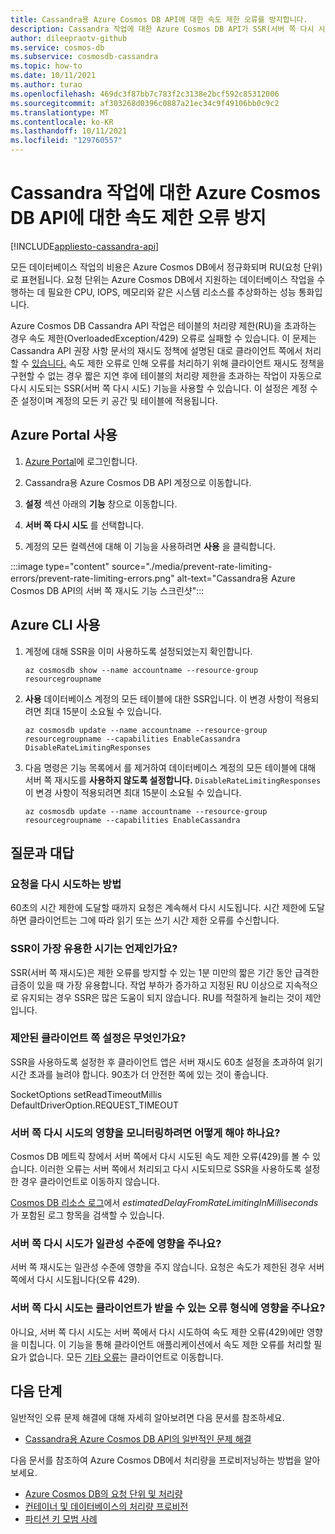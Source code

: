 ```yaml
---
title: Cassandra용 Azure Cosmos DB API에 대한 속도 제한 오류를 방지합니다.
description: Cassandra 작업에 대한 Azure Cosmos DB API가 SSR(서버 쪽 다시 시도) 기능으로 속도 제한 오류에 도달하지 못하도록 방지
author: dileepraotv-github
ms.service: cosmos-db
ms.subservice: cosmosdb-cassandra
ms.topic: how-to
ms.date: 10/11/2021
ms.author: turao
ms.openlocfilehash: 469dc3f87bb7c783f2c3138e2bcf592c85312006
ms.sourcegitcommit: af303268d0396c0887a21ec34c9f49106bb0c9c2
ms.translationtype: MT
ms.contentlocale: ko-KR
ms.lasthandoff: 10/11/2021
ms.locfileid: "129760557"
---
```

# <a name="prevent-rate-limiting-errors-for-azure-cosmos-db-api-for-cassandra-operations"></a>Cassandra 작업에 대한 Azure Cosmos DB API에 대한 속도 제한 오류 방지
[!INCLUDE[appliesto-cassandra-api](../includes/appliesto-cassandra-api.md)]

모든 데이터베이스 작업의 비용은 Azure Cosmos DB에서 정규화되며 RU(요청 단위)로 표현됩니다. 요청 단위는 Azure Cosmos DB에서 지원하는 데이터베이스 작업을 수행하는 데 필요한 CPU, IOPS, 메모리와 같은 시스템 리소스를 추상화하는 성능 통화입니다.

Azure Cosmos DB Cassandra API 작업은 테이블의 처리량 제한(RU)을 초과하는 경우 속도 제한(OverloadedException/429) 오류로 실패할 수 있습니다. 이 문제는 Cassandra API 권장 사항 문서의 재시도 정책에 설명된 대로 클라이언트 쪽에서 처리할 수 [있습니다.](https://devblogs.microsoft.com/cosmosdb/cassandra-api-java/#retry-policy) 속도 제한 오류로 인해 오류를 처리하기 위해 클라이언트 재시도 정책을 구현할 수 없는 경우 짧은 지연 후에 테이블의 처리량 제한을 초과하는 작업이 자동으로 다시 시도되는 SSR(서버 쪽 다시 시도) 기능을 사용할 수 있습니다. 이 설정은 계정 수준 설정이며 계정의 모든 키 공간 및 테이블에 적용됩니다.

## <a name="use-the-azure-portal"></a>Azure Portal 사용

1. [Azure Portal](https://portal.azure.com/)에 로그인합니다.

2. Cassandra용 Azure Cosmos DB API 계정으로 이동합니다.

3. **설정** 섹션 아래의 **기능** 창으로 이동합니다.

4. **서버 쪽 다시 시도** 를 선택합니다.

5. 계정의 모든 컬렉션에 대해 이 기능을 사용하려면 **사용** 을 클릭합니다.

:::image type="content" source="./media/prevent-rate-limiting-errors/prevent-rate-limiting-errors.png" alt-text="Cassandra용 Azure Cosmos DB API의 서버 쪽 재시도 기능 스크린샷":::

## <a name="use-the-azure-cli"></a>Azure CLI 사용

1. 계정에 대해 SSR을 이미 사용하도록 설정되었는지 확인합니다.

   ```azurecli-interactive
   az cosmosdb show --name accountname --resource-group resourcegroupname
   ```

2. **사용** 데이터베이스 계정의 모든 테이블에 대한 SSR입니다. 이 변경 사항이 적용되려면 최대 15분이 소요될 수 있습니다.

   ```azurecli-interactive
   az cosmosdb update --name accountname --resource-group resourcegroupname --capabilities EnableCassandra DisableRateLimitingResponses
   ```

3. 다음 명령은 기능 목록에서 를 제거하여 데이터베이스 계정의 모든 테이블에 대해 서버 쪽 재시도를 **사용하지 않도록 설정합니다.** `DisableRateLimitingResponses` 이 변경 사항이 적용되려면 최대 15분이 소요될 수 있습니다.

   ```azurecli-interactive
   az cosmosdb update --name accountname --resource-group resourcegroupname --capabilities EnableCassandra
   ```

## <a name="frequently-asked-questions"></a>질문과 대답

### <a name="how-are-requests-retried"></a>요청을 다시 시도하는 방법

60초의 시간 제한에 도달할 때까지 요청은 계속해서 다시 시도됩니다. 시간 제한에 도달하면 클라이언트는 그에 따라 읽기 또는 쓰기 시간 제한 오류를 수신합니다.

### <a name="when-is-ssr-most-beneficial"></a>SSR이 가장 유용한 시기는 언제인가요?

SSR(서버 쪽 재시도)은 제한 오류를 방지할 수 있는 1분 미만의 짧은 기간 동안 급격한 급증이 있을 때 가장 유용합니다. 작업 부하가 증가하고 지정된 RU 이상으로 지속적으로 유지되는 경우 SSR은 많은 도움이 되지 않습니다. RU를 적절하게 늘리는 것이 제안입니다.

### <a name="suggested-client-side-settings"></a>제안된 클라이언트 쪽 설정은 무엇인가요?

SSR을 사용하도록 설정한 후 클라이언트 앱은 서버 재시도 60초 설정을 초과하여 읽기 시간 초과를 늘려야 합니다. 90초가 더 안전한 쪽에 있는 것이 좋습니다.

SocketOptions setReadTimeoutMillis DefaultDriverOption.REQUEST_TIMEOUT


### <a name="how-can-i-monitor-the-effects-of-a-server-side-retry"></a>서버 쪽 다시 시도의 영향을 모니터링하려면 어떻게 해야 하나요?

Cosmos DB 메트릭 창에서 서버 쪽에서 다시 시도된 속도 제한 오류(429)를 볼 수 있습니다. 이러한 오류는 서버 쪽에서 처리되고 다시 시도되므로 SSR을 사용하도록 설정한 경우 클라이언트로 이동하지 않습니다.

[Cosmos DB 리소스 로그](../cosmosdb-monitor-resource-logs.md)에서 *estimatedDelayFromRateLimitingInMilliseconds* 가 포함된 로그 항목을 검색할 수 있습니다.

### <a name="will-server-side-retry-affect-my-consistency-level"></a>서버 쪽 다시 시도가 일관성 수준에 영향을 주나요?

서버 쪽 재시도는 일관성 수준에 영향을 주지 않습니다. 요청은 속도가 제한된 경우 서버 쪽에서 다시 시도됩니다(오류 429).

### <a name="does-server-side-retry-affect-any-type-of-error-that-my-client-might-receive"></a>서버 쪽 다시 시도는 클라이언트가 받을 수 있는 오류 형식에 영향을 주나요?

아니요, 서버 쪽 다시 시도는 서버 쪽에서 다시 시도하여 속도 제한 오류(429)에만 영향을 미칩니다. 이 기능을 통해 클라이언트 애플리케이션에서 속도 제한 오류를 처리할 필요가 없습니다. 모든 [기타 오류](troubleshoot-common-issues.md)는 클라이언트로 이동합니다.

## <a name="next-steps"></a>다음 단계

일반적인 오류 문제 해결에 대해 자세히 알아보려면 다음 문서를 참조하세요.

* [Cassandra용 Azure Cosmos DB API의 일반적인 문제 해결](troubleshoot-common-issues.md)


다음 문서를 참조하여 Azure Cosmos DB에서 처리량을 프로비저닝하는 방법을 알아보세요.

* [Azure Cosmos DB의 요청 단위 및 처리량](../request-units.md)
* [컨테이너 및 데이터베이스의 처리량 프로비전](../how-to-provision-throughput-cassandra.md) 
* [파티션 키 모범 사례](../cassandra-partitioning.md)

